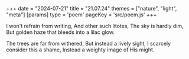 +++
date = "2024-07-21"
title = "21.07.24"
themes = ["nature", "light", "meta"]
[params]
  type = 'poem'
  pageKey = 'src/poem.js'
+++

I won't refrain from writing,
And other such litotes,
The sky is hardly dim,
But golden haze that bleeds into a lilac glow.

The trees are far from withered,
But instead a lively sight,
I scarcely consider this a shame,
Instead a weighty image of His might.
